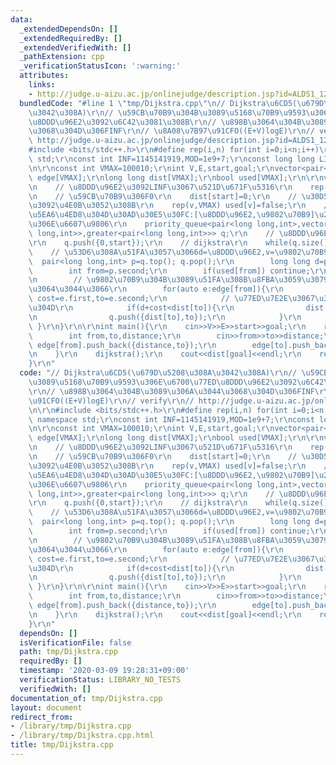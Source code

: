 ```yaml
---
data:
  _extendedDependsOn: []
  _extendedRequiredBy: []
  _extendedVerifiedWith: []
  _pathExtension: cpp
  _verificationStatusIcon: ':warning:'
  attributes:
    links:
    - http://judge.u-aizu.ac.jp/onlinejudge/description.jsp?id=ALDS1_12_B
  bundledCode: "#line 1 \"tmp/Dijkstra.cpp\"\n// Dijkstra\u6CD5(\u679D\u5208\u308A\
    \u3042\u308A)\r\n// \u59CB\u70B9\u304B\u3089\u5168\u70B9\u9593\u306E\u6700\u77ED\
    \u8DDD\u96E2\u3092\u6C42\u3081\u308B\r\n// \u898B\u3064\u304B\u3089\u306A\u3044\
    \u3068\u304D\u306FINF\r\n// \u8A08\u7B97\u91CFO((E+V)logE)\r\n// verify\r\n//\
    \ http://judge.u-aizu.ac.jp/onlinejudge/description.jsp?id=ALDS1_12_B\r\n\r\n\
    #include <bits/stdc++.h>\r\n#define rep(i,n) for(int i=0;i<n;i++)\r\nusing namespace\
    \ std;\r\nconst int INF=1145141919,MOD=1e9+7;\r\nconst long long LINF=8931145141919364364,LMOD=998244353;\r\
    \n\r\nconst int VMAX=100010;\r\nint V,E,start,goal;\r\nvector<pair<long long,int>>\
    \ edge[VMAX];\r\nlong long dist[VMAX];\r\nbool used[VMAX];\r\n\r\nvoid dijkstra(){\r\
    \n    // \u8DDD\u96E2\u3092LINF\u3067\u521D\u671F\u5316\r\n    rep(to,VMAX) dist[to]=LINF;\r\
    \n    // \u59CB\u70B9\u306F0\r\n    dist[start]=0;\r\n    // \u30D5\u30E9\u30B0\
    \u3092\u4E0B\u3052\u308B\r\n    rep(v,VMAX) used[v]=false;\r\n    // \u512A\u5148\
    \u5EA6\u4ED8\u304D\u30AD\u30E5\u30FC:[\u8DDD\u96E2,\u9802\u70B9]\u2190\u8DDD\u96E2\
    \u306E\u6607\u9806\r\n    priority_queue<pair<long long,int>,vector<pair<long\
    \ long,int>>,greater<pair<long long,int>>> q;\r\n    // \u8DDD\u96E20,\u59CB\u70B9\
    \r\n    q.push({0,start});\r\n    // dijkstra\r\n    while(q.size()){\r\n    \
    \    // \u53D6\u308A\u51FA\u3057\u3066d=\u8DDD\u96E2,v=\u9802\u70B9\r\n      \
    \  pair<long long,int> p=q.top(); q.pop();\r\n        long long d=p.first;\r\n\
    \        int from=p.second;\r\n        if(used[from]) continue;\r\n        used[from]=true;\r\
    \n        // \u9802\u70B9\u304B\u3089\u51FA\u308B\u8FBA\u3059\u3079\u3066\u306B\
    \u3064\u3044\u3066\r\n        for(auto e:edge[from]){\r\n            long long\
    \ cost=e.first,to=e.second;\r\n            // \u77ED\u7E2E\u3067\u304D\u308B\u3068\
    \u304D\r\n            if(d+cost<dist[to]){\r\n                dist[to]=d+cost;\r\
    \n                q.push({dist[to],to});\r\n            }\r\n        }\r\n   \
    \ }\r\n}\r\n\r\nint main(){\r\n    cin>>V>>E>>start>>goal;\r\n    rep(i,E){\r\n\
    \        int from,to,distance;\r\n        cin>>from>>to>>distance;\r\n       \
    \ edge[from].push_back({distance,to});\r\n        edge[to].push_back({distance,from});\r\
    \n    }\r\n    dijkstra();\r\n    cout<<dist[goal]<<endl;\r\n    return 0;\r\n\
    }\r\n"
  code: "// Dijkstra\u6CD5(\u679D\u5208\u308A\u3042\u308A)\r\n// \u59CB\u70B9\u304B\
    \u3089\u5168\u70B9\u9593\u306E\u6700\u77ED\u8DDD\u96E2\u3092\u6C42\u3081\u308B\
    \r\n// \u898B\u3064\u304B\u3089\u306A\u3044\u3068\u304D\u306FINF\r\n// \u8A08\u7B97\
    \u91CFO((E+V)logE)\r\n// verify\r\n// http://judge.u-aizu.ac.jp/onlinejudge/description.jsp?id=ALDS1_12_B\r\
    \n\r\n#include <bits/stdc++.h>\r\n#define rep(i,n) for(int i=0;i<n;i++)\r\nusing\
    \ namespace std;\r\nconst int INF=1145141919,MOD=1e9+7;\r\nconst long long LINF=8931145141919364364,LMOD=998244353;\r\
    \n\r\nconst int VMAX=100010;\r\nint V,E,start,goal;\r\nvector<pair<long long,int>>\
    \ edge[VMAX];\r\nlong long dist[VMAX];\r\nbool used[VMAX];\r\n\r\nvoid dijkstra(){\r\
    \n    // \u8DDD\u96E2\u3092LINF\u3067\u521D\u671F\u5316\r\n    rep(to,VMAX) dist[to]=LINF;\r\
    \n    // \u59CB\u70B9\u306F0\r\n    dist[start]=0;\r\n    // \u30D5\u30E9\u30B0\
    \u3092\u4E0B\u3052\u308B\r\n    rep(v,VMAX) used[v]=false;\r\n    // \u512A\u5148\
    \u5EA6\u4ED8\u304D\u30AD\u30E5\u30FC:[\u8DDD\u96E2,\u9802\u70B9]\u2190\u8DDD\u96E2\
    \u306E\u6607\u9806\r\n    priority_queue<pair<long long,int>,vector<pair<long\
    \ long,int>>,greater<pair<long long,int>>> q;\r\n    // \u8DDD\u96E20,\u59CB\u70B9\
    \r\n    q.push({0,start});\r\n    // dijkstra\r\n    while(q.size()){\r\n    \
    \    // \u53D6\u308A\u51FA\u3057\u3066d=\u8DDD\u96E2,v=\u9802\u70B9\r\n      \
    \  pair<long long,int> p=q.top(); q.pop();\r\n        long long d=p.first;\r\n\
    \        int from=p.second;\r\n        if(used[from]) continue;\r\n        used[from]=true;\r\
    \n        // \u9802\u70B9\u304B\u3089\u51FA\u308B\u8FBA\u3059\u3079\u3066\u306B\
    \u3064\u3044\u3066\r\n        for(auto e:edge[from]){\r\n            long long\
    \ cost=e.first,to=e.second;\r\n            // \u77ED\u7E2E\u3067\u304D\u308B\u3068\
    \u304D\r\n            if(d+cost<dist[to]){\r\n                dist[to]=d+cost;\r\
    \n                q.push({dist[to],to});\r\n            }\r\n        }\r\n   \
    \ }\r\n}\r\n\r\nint main(){\r\n    cin>>V>>E>>start>>goal;\r\n    rep(i,E){\r\n\
    \        int from,to,distance;\r\n        cin>>from>>to>>distance;\r\n       \
    \ edge[from].push_back({distance,to});\r\n        edge[to].push_back({distance,from});\r\
    \n    }\r\n    dijkstra();\r\n    cout<<dist[goal]<<endl;\r\n    return 0;\r\n\
    }\r\n"
  dependsOn: []
  isVerificationFile: false
  path: tmp/Dijkstra.cpp
  requiredBy: []
  timestamp: '2020-03-09 19:28:31+09:00'
  verificationStatus: LIBRARY_NO_TESTS
  verifiedWith: []
documentation_of: tmp/Dijkstra.cpp
layout: document
redirect_from:
- /library/tmp/Dijkstra.cpp
- /library/tmp/Dijkstra.cpp.html
title: tmp/Dijkstra.cpp
---
```

